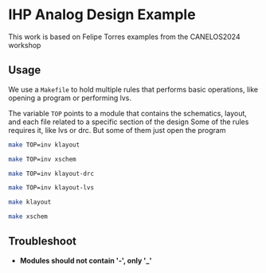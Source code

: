# IHP Analog Design Example

This work is based on Felipe Torres examples from the CANELOS2024 workshop

## Usage

We use a `Makefile` to hold multiple rules that performs basic operations, like opening a program
or performing lvs.

The variable `TOP` points to a module that contains the schematics, layout, and each file related to a specific section of the design
Some of the rules requires it, like lvs or drc. But some of them just open the program

~~~bash
make TOP=inv klayout

make TOP=inv xschem

make TOP=inv klayout-drc

make TOP=inv klayout-lvs

make klayout

make xschem
~~~

## Troubleshoot

- **Modules should not contain '-', only '_'**